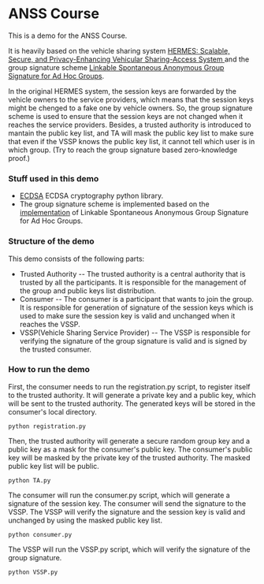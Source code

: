 # ANSS Course

This is a demo for the ANSS Course. 

It is heavily based on the vehicle sharing system [HERMES: Scalable, Secure, and Privacy-Enhancing Vehicular Sharing-Access System
](https://ieeexplore.ieee.org/stamp/stamp.jsp?tp=&arnumber=9477257) and the group signature scheme [Linkable Spontaneous Anonymous Group Signature for Ad Hoc Groups](https://eprint.iacr.org/2004/027.pdf).

In the original HERMES system, the session keys are forwarded by the vehicle owners to the service providers, which means that the session keys might be chenged to a fake one by vehicle owners. So, the group signature scheme is used to ensure that the session keys are not changed when it reaches the service providers. Besides, a trusted authority is introduced to mantain the public key list, and TA will mask the public key list to make sure that even if the VSSP knows the public key list, it cannot tell which user is in which group. (Try to reach the group signature based zero-knowledge proof.)

### Stuff used in this demo
 * [ECDSA](https://github.com/warner/python-ecdsa) ECDSA cryptography python library. 
 * The group signature scheme is implemented based on the [implementation](https://github.com/fernandolobato/ecc_linkable_ring_signatures) of Linkable Spontaneous Anonymous Group Signature for Ad Hoc Groups.

### Structure of the demo
This demo consists of the following parts:
* Trusted Authority -- The trusted authority is a central authority that is trusted by all the participants. It is responsible for the management of the group and public keys list distribution.
* Consumer -- The consumer is a participant that wants to join the group. It is responsible for generation of signature of the session keys which is used to make sure the session key is valid and unchanged when it reaches the VSSP.
* VSSP(Vehicle Sharing Service Provider) -- The VSSP is responsible for verifying the signature of the group signature is valid and is signed by the trusted consumer.

### How to run the demo
First, the consumer needs to run the registration.py script, to register itself to the trusted authority. It will generate a private key and a public key, which will be sent to the trusted authority. The generated keys will be stored in the consumer's local directory.
```
python registration.py
```
Then, the trusted authority will generate a secure random group key and a public key as a mask for the consumer's public key. The consumer's public key will be masked by the private key of the trusted authority. The masked public key list will be public.
```
python TA.py
```
The consumer will run the consumer.py script, which will generate a signature of the session key. The consumer will send the signature to the VSSP. The VSSP will verify the signature and the session key is valid and unchanged by using the masked public key list.
```
python consumer.py
```
The VSSP will run the VSSP.py script, which will verify the signature of the group signature.
```
python VSSP.py
```